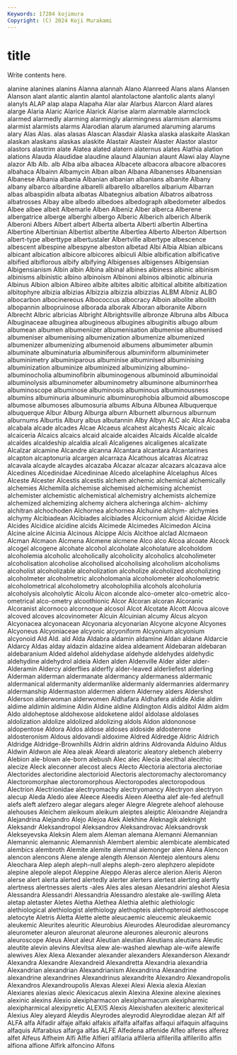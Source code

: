 ```yaml
---
Keywords: 17284 kojimura
Copyright: (C) 2024 Koji Murakami
---
```


# title

Write contents here.



alanine alanines alanins Alanna alannah
Alano Alanreed Alans alans Alansen Alanson alant alantic alantin alantol
alantolactone alantolic alants alanyl alanyls ALAP alap alapa Alapaha Alar
alar Alarbus Alarcon Alard alares alarge Alaria Alaric Alarice Alarick
Alarise alarm alarmable alarmclock alarmed alarmedly alarming alarmingly alarmingness alarmism
alarmisms alarmist alarmists alarms Alarodian alarum alarumed alaruming alarums alary
Alas Alas. alas alasas Alascan Alasdair Alaska alaska alaskaite Alaskan
alaskan alaskans alaskas alaskite Alastair Alasteir Alaster Alastor alastor alastors
alastrim alate Alatea alated alatern alaternus alates Alathia alation alations
Alauda Alaudidae alaudine alaund Alaunian alaunt Alawi alay Alayne alazor
Alb Alb. alb Alba alba albacea Albacete albacora albacore albacores
albahaca Albainn Albamycin Alban alban Albana Albanenses Albanensian Albanese Albania
albania Albanian albanian albanians albanite Albany albany albarco albardine albarelli
albarello albarellos albarium Albarran albas albaspidin albata albatas Albategnius albation
Albatros albatross albatrosses Albay albe albedo albedoes albedograph albedometer albedos
Albee albee albeit Albemarle Alben Albeniz Alber alberca Alberene albergatrice
alberge alberghi albergo Alberic Alberich alberich Alberik Alberoni Albers Albert
albert Alberta alberta Alberti albertin Albertina Albertine Albertinian Albertist albertite
Albertlea Alberto Alberton Albertson albert-type alberttype albertustaler Albertville albertype albescence
albescent albespine albespyne albeston albetad Albi Albia Albian albicans albicant
albication albicore albicores albiculi Albie albification albificative albified albiflorous albify
albifying Albigenses albigenses Albigensian Albigensianism Albin albin Albina albinal albines
albiness albinic albinism albinisms albinistic albino albinoism Albinoni albinos albinotic
albinuria Albinus Albion albion Albireo albite albites albitic albitical albitite
albitization albitophyre albizia albizias Albizzia albizzia albizzias ALBM Albniz ALBO
albocarbon albocinereous Albococcus albocracy Alboin albolite albolith albopannin albopruinose alborada
alborak Alboran alboranite Alborn Albrecht Albric albricias Albright Albrightsville albronze
Albruna albs Albuca Albuginaceae albuginea albugineous albugines albuginitis albugo album
albumean albumen albumeniizer albumenisation albumenise albumenised albumeniser albumenising albumenization albumenize
albumenized albumenizer albumenizing albumenoid albumens albumimeter albumin albuminate albuminaturia albuminiferous
albuminiform albuminimeter albuminimetry albuminiparous albuminise albuminised albuminising albuminization albuminize albuminized
albuminizing albumino- albuminocholia albuminofibrin albuminogenous albuminoid albuminoidal albuminolysis albuminometer albuminometry
albuminone albuminorrhea albuminoscope albuminose albuminosis albuminous albuminousness albumins albuminuria albuminuric
albuminurophobia albumoid albumoscope albumose albumoses albumosuria albums Albuna Albunea Albuquerque
albuquerque Albur Alburg Alburga alburn Alburnett alburnous alburnum alburnums Alburtis
Albury albus albutannin Alby Albyn ALC alc Alca Alcaaba alcabala
alcade alcades Alcae Alcaeus alcahest alcahests Alcaic alcaic alcaiceria Alcaics
alcaics alcaid alcaide alcaides Alcaids Alcalde alcalde alcaldes alcaldeship alcaldia
alcali Alcaligenes alcaligenes alcalizate Alcalzar alcamine Alcandre alcanna Alcantara alcantara
Alcantarines alcapton alcaptonuria alcargen alcarraza Alcathous alcatras Alcatraz alcavala alcayde
alcaydes alcazaba Alcazar alcazar alcazars alcazava alce Alcedines Alcedinidae Alcedininae
Alcedo alcelaphine Alcelaphus Alces Alceste Alcester Alcestis alcestis alchem alchemic
alchemical alchemically alchemies Alchemilla alchemise alchemised alchemising alchemist alchemister alchemistic
alchemistical alchemistry alchemists alchemize alchemized alchemizing alchemy alchera alcheringa alchim-
alchimy alchitran alchochoden Alchornea alchornea Alchuine alchym- alchymies alchymy Alcibiadean
Alcibiades alcibiades Alcicornium alcid Alcidae Alcide Alcides Alcidice alcidine alcids
Alcimede Alcimedes Alcimedon Alcina Alcine alcine Alcinia Alcinous Alcippe Alcis
Alcithoe alclad Alcmaeon Alcman Alcmaon Alcmena Alcmene alcmene Alco alco
Alcoa alcoate Alcock alcogel alcogene alcohate alcohol alcoholate alcoholature alcoholdom
alcoholemia alcoholic alcoholically alcoholicity alcoholics alcoholimeter alcoholisation alcoholise alcoholised alcoholising
alcoholism alcoholisms alcoholist alcoholizable alcoholization alcoholize alcoholized alcoholizing alcoholmeter alcoholmetric
alcoholomania alcoholometer alcoholometric alcoholometrical alcoholometry alcoholophilia alcohols alcoholuria alcoholysis alcoholytic
Alcolu Alcon alconde alco-ometer alco-ometric alco-ometrical alco-ometry alcoothionic Alcor Alcoran
alcoran Alcoranic Alcoranist alcornoco alcornoque alcosol Alcot Alcotate Alcott Alcova
alcove alcoved alcoves alcovinometer Alcuin Alcuinian alcumy Alcus alcyon Alcyonacea
alcyonacean Alcyonaria alcyonarian Alcyone alcyone Alcyones Alcyoneus Alcyoniaceae alcyonic alcyoniform
Alcyonium alcyonium alcyonoid Ald Ald. ald Alda Aldabra aldamin aldamine
Aldan aldane Aldarcie Aldarcy Aldas alday aldazin aldazine aldea aldeament
Aldebaran aldebaran aldebaranium Alded aldehol aldehydase aldehyde aldehydes aldehydic aldehydine
aldehydrol aldeia Alden alden Aldenville Alder alder alder- Alderamin Aldercy
alderflies alderfly alder-leaved alderliefest alderling Alderman alderman aldermanate aldermancy aldermaness
aldermanic aldermanical aldermanity aldermanlike aldermanly aldermanries aldermanry aldermanship Aldermaston aldermen
aldern Alderney alders Aldershot Alderson alderwoman alderwomen Aldhafara Aldhafera aldide
Aldie aldim aldime aldimin aldimine Aldin Aldine aldine Aldington Aldis
alditol Aldm aldm Aldo aldoheptose aldohexose aldoketene aldol aldolase aldolases
aldolization aldolize aldolized aldolizing aldols Aldon aldononose aldopentose Aldora Aldos
aldose aldoses aldoside aldosterone aldosteronism Aldous aldovandi aldoxime Aldred Aldredge
Aldric Aldrich Aldridge Aldridge-Brownhills Aldrin aldrin aldrins Aldrovanda Alduino Aldus
Aldwin Aldwon ale Alea aleak Aleardi aleatoric aleatory alebench aleberry
Alebion ale-blown ale-born alebush Alec alec Alecia alecithal alecithic alecize
Aleck aleconner alecost alecs Alecto Alectoria alectoria alectoriae Alectorides alectoridine
alectorioid Alectoris alectoromachy alectoromancy Alectoromorphae alectoromorphous Alectoropodes alectoropodous Alectrion Alectrionidae
alectryomachy alectryomancy Alectryon alectryon alecup Aleda Aledo alee Aleece Aleedis
Aleen Aleetha alef ale-fed alefnull alefs aleft alefzero alegar alegars
aleger Alegre Alegrete alehoof alehouse alehouses Aleichem aleikoum aleikum aleiptes
aleiptic Aleixandre Alejandra Alejandrina Alejandro Alejo Alejoa Alek Alekhine Aleknagik
aleknight Aleksandr Aleksandropol Aleksandrov Aleksandrovac Aleksandrovsk Alekseyevska Aleksin Alem alem
Aleman alemana Alemanni Alemannian Alemannic alemannic Alemannish Alembert alembic alembicate
alembicated alembics alembroth Alemite alemite alemmal alemonger alen Alena Alencon
alencon alencons Alene alenge alength Alenson Alentejo alentours alenu Aleochara
Alep aleph aleph-null alephs aleph-zero alephzero alepidote alepine alepole alepot
Aleppine Aleppo Aleras alerce alerion Aleris Aleron alerse alert alerta
alerted alertedly alerter alerters alertest alerting alertly alertness alertnesses alerts
-ales Ales ales alesan Alesandrini aleshot Alesia Alessandra Alessandri Alessandria
Alessandro alestake ale-swilling Aleta aletap aletaster Aletes Aletha Alethea Alethia
alethic alethiologic alethiological alethiologist alethiology alethopteis alethopteroid alethoscope aletocyte Aletris
Aletta Alette alette aleucaemic aleucemic aleukaemic aleukemic Aleurites aleuritic Aleurobius
Aleurodes Aleurodidae aleuromancy aleurometer aleuron aleuronat aleurone aleurones aleuronic aleurons
aleuroscope Aleus Aleut aleut Aleutian aleutian Aleutians aleutians Aleutic aleutite
alevin alevins Alevitsa alew ale-washed alewhap ale-wife alewife alewives Alex
Alexa Alexander alexander alexanders Alexanderson Alexandr Alexandra Alexandre Alexandreid Alexandretta
Alexandria alexandria Alexandrian alexandrian Alexandrianism Alexandrina Alexandrine alexandrine alexandrines Alexandrinus
alexandrite Alexandro Alexandropolis Alexandros Alexandroupolis Alexas Alexei Alexi Alexia alexia
Alexian Alexiares alexias alexic Alexicacus alexin Alexina Alexine alexine alexines
alexinic alexins Alexio alexipharmacon alexipharmacum alexipharmic alexipharmical alexipyretic ALEXIS Alexis
Alexishafen alexiteric alexiterical Alexius Aley aleyard Aleydis Aleyrodes aleyrodid Aleyrodidae
alezan Alf alf ALFA alfa Alfadir alfaje alfaki alfakis alfalfa
alfalfas alfaqui alfaquin alfaquins alfaquis Alfarabius alfarga alfas ALFE Alfedena
alfenide Alfeo alferes alferez alfet Alfeus Alfheim Alfi Alfie Alfieri
alfilaria alfileria alfilerilla alfilerillo alfin alfiona alfione Alfirk alfoncino Alfons
